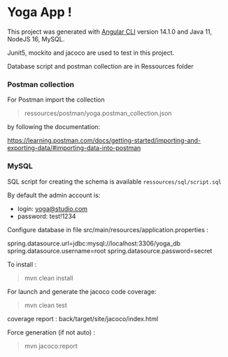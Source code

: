 # Yoga App !
This project was generated with [Angular CLI](https://github.com/angular/angular-cli) version 14.1.0 and Java 11, NodeJS 16, MySQL.

Junit5, mockito and jacoco are used to test in this project.

Database script and postman collection are in Ressources folder
### Postman collection

For Postman import the collection

> ressources/postman/yoga.postman_collection.json

by following the documentation:

https://learning.postman.com/docs/getting-started/importing-and-exporting-data/#importing-data-into-postman


### MySQL

SQL script for creating the schema is available `ressources/sql/script.sql`

By default the admin account is:
- login: yoga@studio.com
- password: test!1234


Configure database in file src/main/resources/application.properties :

spring.datasource.url=jdbc:mysql://localhost:3306/yoga_db
spring.datasource.username=root
spring.datasource.password=secret

To install :
> mvn clean install


For launch and generate the jacoco code coverage:
> mvn clean test

coverage report :
back/target/site/jacoco/index.html

Force generation (if not auto) :
> mvn jacoco:report


